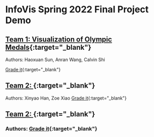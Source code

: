 # InfoVis Spring 2022 Final Project Demo

## [Team 1: Visualization of Olympic Medals](./team1/index.html){:target="_blank"} 
Authors: Haoxuan Sun, Anran Wang, Calvin Shi

[Grade it](){:target="_blank"} 

## [Team 2: ](){:target="_blank"} 
Authors: Xinyao Han, Zoe Xiao [Grade it](){:target="_blank"}

## [Team 2: ](){:target="_blank"} 
### Authors: [Grade it](){:target="_blank"}
